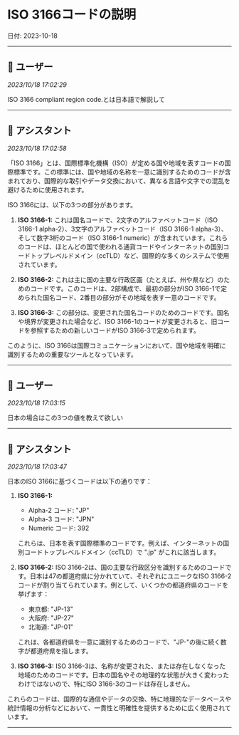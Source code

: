 # ISO 3166コードの説明

日付: 2023-10-18

---

## 👤 ユーザー
*2023/10/18 17:02:29*

ISO 3166 compliant region code.とは日本語で解説して

---

## 🤖 アシスタント
*2023/10/18 17:02:58*

「ISO 3166」とは、国際標準化機構（ISO）が定める国や地域を表すコードの国際標準です。この標準には、国や地域の名称を一意に識別するためのコードが含まれており、国際的な取引やデータ交換において、異なる言語や文字での混乱を避けるために使用されます。

ISO 3166には、以下の3つの部分があります。

1. **ISO 3166-1:** これは国名コードで、2文字のアルファベットコード（ISO 3166-1 alpha-2）、3文字のアルファベットコード（ISO 3166-1 alpha-3）、そして数字3桁のコード（ISO 3166-1 numeric）が含まれています。これらのコードは、ほとんどの国で使われる通貨コードやインターネットの国別コードトップレベルドメイン（ccTLD）など、国際的な多くのシステムで使用されています。

2. **ISO 3166-2:** これは主に国の主要な行政区画（たとえば、州や県など）のためのコードです。このコードは、2部構成で、最初の部分がISO 3166-1で定められた国名コード、2番目の部分がその地域を表す一意のコードです。

3. **ISO 3166-3:** この部分は、変更された国名コードのためのコードです。国名や境界が変更された場合など、ISO 3166-1のコードが変更されると、旧コードを参照するための新しいコードがISO 3166-3で定められます。

このように、ISO 3166は国際コミュニケーションにおいて、国や地域を明確に識別するための重要なツールとなっています。

---

## 👤 ユーザー
*2023/10/18 17:03:15*

日本の場合はこの3つの値を教えて欲しい

---

## 🤖 アシスタント
*2023/10/18 17:03:47*

日本のISO 3166に基づくコードは以下の通りです：

1. **ISO 3166-1:**
   - Alpha-2 コード: "JP"
   - Alpha-3 コード: "JPN"
   - Numeric コード: 392

   これらは、日本を表す国際標準のコードです。例えば、インターネットの国別コードトップレベルドメイン（ccTLD）で ".jp" がこれに該当します。

2. **ISO 3166-2:**
   ISO 3166-2は、国の主要な行政区分を識別するためのコードです。日本は47の都道府県に分かれていて、それぞれにユニークなISO 3166-2コードが割り当てられています。例として、いくつかの都道府県のコードを挙げます：
   - 東京都: "JP-13"
   - 大阪府: "JP-27"
   - 北海道: "JP-01"

   これは、各都道府県を一意に識別するためのコードで、"JP-"の後に続く数字が都道府県を指します。

3. **ISO 3166-3:**
   ISO 3166-3は、名称が変更された、または存在しなくなった地域のためのコードです。日本の国名やその地理的な状態が大きく変わったわけではないので、特にISO 3166-3のコードは存在しません。

これらのコードは、国際的な通信やデータの交換、特に地理的なデータベースや統計情報の分析などにおいて、一貫性と明確性を提供するために広く使用されています。

---
